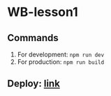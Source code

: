 # WB-lesson1

## Commands
1. For development: `npm run dev`
2. For production: `npm run build`

## Deploy: [link](https://timothy7310.github.io/WB-lesson1/index.html)
